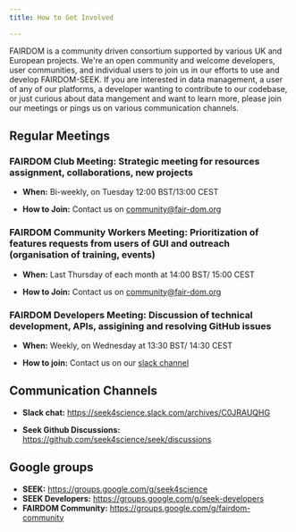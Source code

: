 ```yaml
---
title: How to Get Involved

---
```



FAIRDOM is a community driven consortium supported by various UK and European projects. We're an open community and welcome developers, user communities, 
and individual users to join us in our efforts to use and develop FAIRDOM-SEEK.
If you are interested in data management, a user of any of our platforms, a developer wanting to contribute to our codebase, or just curious about data mangement and want to learn more, 
please join our meetings or pings us on various communication channels.

## Regular Meetings 

### FAIRDOM Club Meeting: Strategic meeting for resources assignment, collaborations, new projects

* **When:**  Bi-weekly, on Tuesday 12:00 BST/13:00 CEST

* **How to Join:** Contact us on <community@fair-dom.org>


### FAIRDOM Community Workers Meeting: Prioritization of features requests from users of GUI and outreach (organisation of training, events)

* **When:** Last Thursday of each month at 14:00 BST/ 15:00 CEST

* **How to Join:** Contact us on <community@fair-dom.org>


### FAIRDOM Developers Meeting: Discussion of technical development, APIs, assigining and resolving GitHub issues

* **When:**  Weekly, on Wednesday at 13:30 BST/ 14:30 CEST

* **How to join:** Contact us on our [slack channel](https://join.slack.com/t/seek4science/shared_invite/zt-csqh94qb-kf~kFbZxuHl1Hpxhbc8avw)


## Communication Channels 

* **Slack chat:** https://seek4science.slack.com/archives/C0JRAUQHG

* **Seek Github Discussions:** https://github.com/seek4science/seek/discussions 

## Google groups
* **SEEK:** https://groups.google.com/g/seek4science 
* **SEEK Developers:** https://groups.google.com/g/seek-developers 
* **FAIRDOM Community:**  https://groups.google.com/g/fairdom-community 

